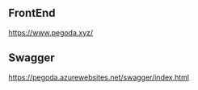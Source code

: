 ## FrontEnd

https://www.pegoda.xyz/

## Swagger

https://pegoda.azurewebsites.net/swagger/index.html
